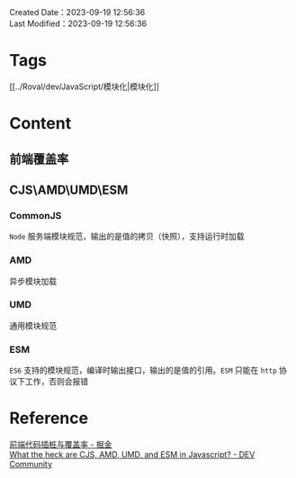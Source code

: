Created Date：2023-09-19 12:56:36  
Last Modified：2023-09-19 12:56:36

# Tags

[[../Roval/dev/JavaScript/模块化|模块化]]

# Content

## 前端覆盖率

## CJS\AMD\UMD\ESM

### CommonJS

`Node` 服务端模块规范，输出的是值的拷贝（快照），支持运行时加载

### AMD

异步模块加载

### UMD

通用模块规范

### ESM

`ES6` 支持的模块规范，编译时输出接口，输出的是值的引用。`ESM` 只能在 `http` 协议下工作，否则会报错

# Reference

[前端代码插桩与覆盖率 - 掘金](https://juejin.cn/post/7022928631756226591)  
[What the heck are CJS, AMD, UMD, and ESM in Javascript? - DEV Community](https://dev.to/iggredible/what-the-heck-are-cjs-amd-umd-and-esm-ikm)
